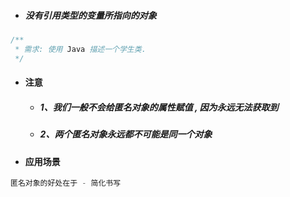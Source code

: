 * ##### 没有引用类型的变量所指向的对象

```java
/**
 * 需求: 使用 Java 描述一个学生类.
 */
```

* #### 注意

  * ##### 1、我们一般不会给匿名对象的属性赋值 , 因为永远无法获取到
  * ##### 2、两个匿名对象永远都不可能是同一个对象
* #### 应用场景

```java
匿名对象的好处在于 - 简化书写
```



